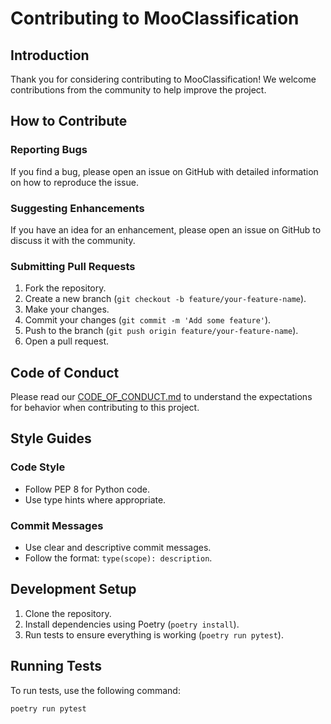 # Contributing to MooClassification

## Introduction
Thank you for considering contributing to MooClassification! We welcome contributions from the community to help improve the project.

## How to Contribute

### Reporting Bugs
If you find a bug, please open an issue on GitHub with detailed information on how to reproduce the issue.

### Suggesting Enhancements
If you have an idea for an enhancement, please open an issue on GitHub to discuss it with the community.

### Submitting Pull Requests
1. Fork the repository.
2. Create a new branch (`git checkout -b feature/your-feature-name`).
3. Make your changes.
4. Commit your changes (`git commit -m 'Add some feature'`).
5. Push to the branch (`git push origin feature/your-feature-name`).
6. Open a pull request.

## Code of Conduct
Please read our [CODE\_OF\_CONDUCT.md](CODE\_OF\_CONDUCT.md) to understand the expectations for behavior when contributing to this project.

## Style Guides

### Code Style
- Follow PEP 8 for Python code.
- Use type hints where appropriate.

### Commit Messages
- Use clear and descriptive commit messages.
- Follow the format: `type(scope): description`.

## Development Setup
1. Clone the repository.
2. Install dependencies using Poetry (`poetry install`).
3. Run tests to ensure everything is working (`poetry run pytest`).

## Running Tests
To run tests, use the following command:
```bash
poetry run pytest